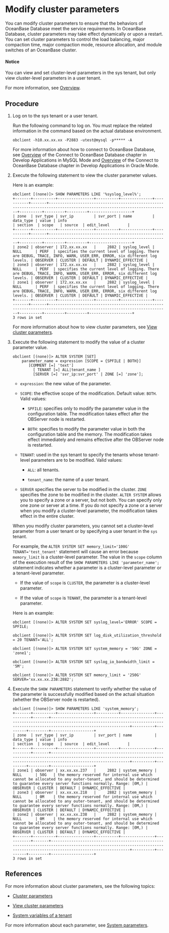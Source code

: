 # Modify cluster parameters

You can modify cluster parameters to ensure that the behaviors of OceanBase Database meet the service requirements. In OceanBase Database, cluster parameters may take effect dynamically or upon a restart. You can set cluster parameters to control the load balancing, major compaction time, major compaction mode, resource allocation, and module switches of an OceanBase cluster.

 <main id="notice" type='notice'>
   <h4>Notice</h4>
   <p>You can view and set cluster-level parameters in the sys tenant, but only view cluster-level parameters in a user tenant.<code></code> </p>
 </main>

For more information, see [Overview](../../../7.reference/5.system-reference/1.system-configuration-items/1.system-configuration-items-overview.md).

## Procedure

1. Log on to the sys tenant or a user tenant.

   Run the following command to log on. You must replace the related information in the command based on the actual database environment.

   ```shell
   obclient -h10.xx.xx.xx -P2883 -utest@mysql -p***** -A
   ```

   For more information about how to connect to OceanBase Database, see [Overview](../../../3.develop/1.application-development-of-mysql-mode/1.database-connection-with-client-of-mysql-mode/1.connection-methods-overview-of-mysql-mode.md) of the Connect to OceanBase Database chapter in Develop Applications in MySQL Mode and [Overview](../../../3.develop/2.application-development-of-oracle-mode/1.database-connection-of-oracle-mode/1.connection-methods-overview-of-oracle-mode.md) of the Connect to OceanBase Database chapter in Develop Applications in Oracle Mode.

2. Execute the following statement to view the cluster parameter values.

   Here is an example:

   ```shell
   obclient [(none)]> SHOW PARAMETERS LIKE '%syslog_level%';
   +-------+----------+----------------+----------+--------------+-----------+-------+------------------------------------------------------------------------------------------------------------------------+----------+---------+---------+-------------------+
   | zone  | svr_type | svr_ip         | svr_port | name         | data_type | value | info                                                                                                                   | section  | scope   | source  | edit_level        |
   +-------+----------+----------------+----------+--------------+-----------+-------+------------------------------------------------------------------------------------------------------------------------+----------+---------+---------+-------------------+
   | zone2 | observer | 172.xx.xx.xx   |     2882 | syslog_level | NULL      | PERF  | specifies the current level of logging. There are DEBUG, TRACE, INFO, WARN, USER_ERR, ERROR, six different log levels. | OBSERVER | CLUSTER | DEFAULT | DYNAMIC_EFFECTIVE |
   | zone3 | observer | 172.xx.xx.xx   |     2882 | syslog_level | NULL      | PERF  | specifies the current level of logging. There are DEBUG, TRACE, INFO, WARN, USER_ERR, ERROR, six different log levels. | OBSERVER | CLUSTER | DEFAULT | DYNAMIC_EFFECTIVE |
   | zone1 | observer | 172.xx.xx.xx   |     2882 | syslog_level | NULL      | PERF  | specifies the current level of logging. There are DEBUG, TRACE, INFO, WARN, USER_ERR, ERROR, six different log levels. | OBSERVER | CLUSTER | DEFAULT | DYNAMIC_EFFECTIVE |
   +-------+----------+----------------+----------+--------------+-----------+-------+------------------------------------------------------------------------------------------------------------------------+----------+---------+---------+-------------------+
   3 rows in set
   ```

   For more information about how to view cluster parameters, see [View cluster parameters](12.view-cluster-parameters.md).

3. Execute the following statement to modify the value of a cluster parameter value.


   ```shell
   obclient [(none)]> ALTER SYSTEM [SET]
       parameter_name = expression [SCOPE = {SPFILE | BOTH}]
          [COMMENT [=] 'text']
            [ TENANT [=] ALL|tenant_name ]
            [SERVER [=] 'svr_ip:svr_port' | ZONE [=] 'zone'];
   ```

   * `expression`: the new value of the parameter.

   * `SCOPE`: the effective scope of the modification. Default value: `BOTH`. Valid values:

      * `SPFILE`: specifies only to modify the parameter value in the configuration table. The modification takes effect after the OBServer node is restarted.

      * `BOTH`: specifies to modify the parameter value in both the configuration table and the memory. The modification takes effect immediately and remains effective after the OBServer node is restarted.

   * `TENANT`: used in the sys tenant to specify the tenants whose tenant-level parameters are to be modified. Valid values:

      * `ALL`: all tenants.

      * `tenant_name`: the name of a user tenant.

   * `SERVER` specifies the server to be modified in the cluster. `ZONE` specifies the zone to be modified in the cluster. `ALTER SYSTEM` allows you to specify a zone or a server, but not both. You can specify only one zone or server at a time. If you do not specify a zone or a server when you modify a cluster-level parameter, the modification takes effect in the entire cluster.

   When you modify cluster parameters, you cannot set a cluster-level parameter from a user tenant or by specifying a user tenant in the `sys` tenant.

   For example, the `ALTER SYSTEM SET memory_limit='100G' TENANT='test_tenant'` statement will cause an error because `memory_limit` is a cluster-level parameter. The value in the `scope` column of the execution result of the `SHOW PARAMETERS LIKE 'parameter_name';` statement indicates whether a parameter is a cluster-level parameter or a tenant-level parameter.

   * If the value of `scope` is `CLUSTER`, the parameter is a cluster-level parameter.

   * If the value of `scope` is `TENANT`, the parameter is a tenant-level parameter.

   Here is an example:

   ```shell
   obclient [(none)]> ALTER SYSTEM SET syslog_level='ERROR' SCOPE = SPFILE;

   obclient [(none)]> ALTER SYSTEM SET log_disk_utilization_threshold = 20 TENANT='ALL';

   obclient [(none)]> ALTER SYSTEM SET system_memory = '50G' ZONE = 'zone1';

   obclient [(none)]> ALTER SYSTEM SET syslog_io_bandwidth_limit = '5M';

   obclient [(none)]> ALTER SYSTEM SET memory_limit = '250G' SERVER='xx.xx.xx.238:2882';
   ```

4. Execute the `SHOW PARAMETERS` statement to verify whether the value of the parameter is successfully modified based on the actual situation (whether the OBServer node is restarted).

   ```shell
   obclient [(none)]> SHOW PARAMETERS LIKE 'system_memory';
   +-------+----------+----------------+----------+---------------+-----------+-------+-------------------------------------------------------------------------------------------------------------------------------------------------------------------------+----------+---------+---------+-------------------+
   | zone  | svr_type | svr_ip         | svr_port | name          | data_type | value | info                                                                                                                                                                    | section  | scope   | source  | edit_level        |
   +-------+----------+----------------+----------+---------------+-----------+-------+-------------------------------------------------------------------------------------------------------------------------------------------------------------------------+----------+---------+---------+-------------------+
   | zone1 | observer | xx.xx.xx.237   |     2882 | system_memory | NULL      | 50G   | the memory reserved for internal use which cannot be allocated to any outer-tenant, and should be determined to guarantee every server functions normally. Range: [0M,) | OBSERVER | CLUSTER | DEFAULT | DYNAMIC_EFFECTIVE |
   | zone3 | observer | xx.xx.xx.218   |     2882 | system_memory | NULL      | 0M    | the memory reserved for internal use which cannot be allocated to any outer-tenant, and should be determined to guarantee every server functions normally. Range: [0M,) | OBSERVER | CLUSTER | DEFAULT | DYNAMIC_EFFECTIVE |
   | zone2 | observer | xx.xx.xx.238   |     2882 | system_memory | NULL      | 0M    | the memory reserved for internal use which cannot be allocated to any outer-tenant, and should be determined to guarantee every server functions normally. Range: [0M,) | OBSERVER | CLUSTER | DEFAULT | DYNAMIC_EFFECTIVE |
   +-------+----------+----------------+----------+---------------+-----------+-------+-------------------------------------------------------------------------------------------------------------------------------------------------------------------------+----------+---------+---------+-------------------+
   3 rows in set
   ```

## References

For more information about cluster parameters, see the following topics:

* [Cluster parameters](../2.cluster-configuration-items.md)

* [View cluster parameters](12.view-cluster-parameters.md)

* [System variables of a tenant](../../2.tenant-management/5.system-variable-of-tenant.md)

For more information about each parameter, see [System parameters](../../../7.reference/5.system-reference/1.system-configuration-items/1.system-configuration-items-overview.md).
